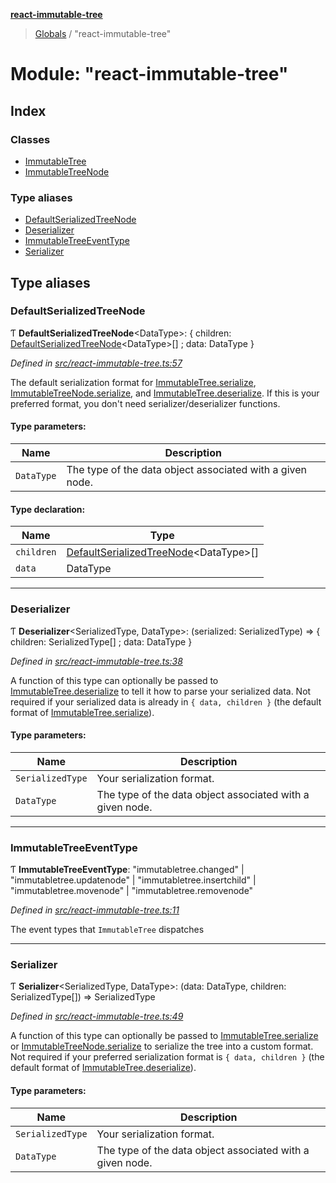 **[react-immutable-tree](../README.md)**

> [Globals](../globals.md) / "react-immutable-tree"

# Module: "react-immutable-tree"

## Index

### Classes

* [ImmutableTree](../classes/_react_immutable_tree_.immutabletree.md)
* [ImmutableTreeNode](../classes/_react_immutable_tree_.immutabletreenode.md)

### Type aliases

* [DefaultSerializedTreeNode](_react_immutable_tree_.md#defaultserializedtreenode)
* [Deserializer](_react_immutable_tree_.md#deserializer)
* [ImmutableTreeEventType](_react_immutable_tree_.md#immutabletreeeventtype)
* [Serializer](_react_immutable_tree_.md#serializer)

## Type aliases

### DefaultSerializedTreeNode

Ƭ  **DefaultSerializedTreeNode**\<DataType>: { children: [DefaultSerializedTreeNode](_react_immutable_tree_.md#defaultserializedtreenode)\<DataType>[] ; data: DataType  }

*Defined in [src/react-immutable-tree.ts:57](https://github.com/mrjacobbloom/react-immutable-tree/blob/09c7b02/src/react-immutable-tree.ts#L57)*

The default serialization format for [ImmutableTree.serialize](../classes/_react_immutable_tree_.immutabletree.md#serialize),
[ImmutableTreeNode.serialize](../classes/_react_immutable_tree_.immutabletreenode.md#serialize), and [ImmutableTree.deserialize](../classes/_react_immutable_tree_.immutabletree.md#deserialize). If this
is your preferred format, you don't need serializer/deserializer functions.

#### Type parameters:

Name | Description |
------ | ------ |
`DataType` | The type of the data object associated with a given node.  |

#### Type declaration:

Name | Type |
------ | ------ |
`children` | [DefaultSerializedTreeNode](_react_immutable_tree_.md#defaultserializedtreenode)\<DataType>[] |
`data` | DataType |

___

### Deserializer

Ƭ  **Deserializer**\<SerializedType, DataType>: (serialized: SerializedType) => { children: SerializedType[] ; data: DataType  }

*Defined in [src/react-immutable-tree.ts:38](https://github.com/mrjacobbloom/react-immutable-tree/blob/09c7b02/src/react-immutable-tree.ts#L38)*

A function of this type can optionally be passed to [ImmutableTree.deserialize](../classes/_react_immutable_tree_.immutabletree.md#deserialize)
to tell it how to parse your serialized data. Not required if your serialized
data is already in `{ data, children }` (the default format of
[ImmutableTree.serialize](../classes/_react_immutable_tree_.immutabletree.md#serialize)).

#### Type parameters:

Name | Description |
------ | ------ |
`SerializedType` | Your serialization format. |
`DataType` | The type of the data object associated with a given node.  |

___

### ImmutableTreeEventType

Ƭ  **ImmutableTreeEventType**: \"immutabletree.changed\" \| \"immutabletree.updatenode\" \| \"immutabletree.insertchild\" \| \"immutabletree.movenode\" \| \"immutabletree.removenode\"

*Defined in [src/react-immutable-tree.ts:11](https://github.com/mrjacobbloom/react-immutable-tree/blob/09c7b02/src/react-immutable-tree.ts#L11)*

The event types that `ImmutableTree` dispatches

___

### Serializer

Ƭ  **Serializer**\<SerializedType, DataType>: (data: DataType, children: SerializedType[]) => SerializedType

*Defined in [src/react-immutable-tree.ts:49](https://github.com/mrjacobbloom/react-immutable-tree/blob/09c7b02/src/react-immutable-tree.ts#L49)*

A function of this type can optionally be passed to [ImmutableTree.serialize](../classes/_react_immutable_tree_.immutabletree.md#serialize)
or [ImmutableTreeNode.serialize](../classes/_react_immutable_tree_.immutabletreenode.md#serialize) to serialize the tree into a custom
format. Not required if your preferred serialization format is
`{ data, children }` (the default format of
[ImmutableTree.deserialize](../classes/_react_immutable_tree_.immutabletree.md#deserialize)).

#### Type parameters:

Name | Description |
------ | ------ |
`SerializedType` | Your serialization format. |
`DataType` | The type of the data object associated with a given node.  |
